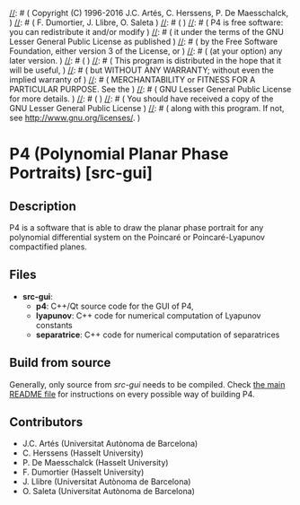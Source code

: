 [//]: # ( This file is part of P4 )
[//]: # ( )
[//]: # ( Copyright (C) 1996-2016  J.C. Artés, C. Herssens, P. De Maesschalck, )
[//]: # (                          F. Dumortier, J. Llibre, O. Saleta )
[//]: # ( )
[//]: # ( P4 is free software: you can redistribute it and/or modify )
[//]: # ( it under the terms of the GNU Lesser General Public License as published )
[//]: # ( by the Free Software Foundation, either version 3 of the License, or )
[//]: # ( (at your option) any later version. )
[//]: # ( )
[//]: # ( This program is distributed in the hope that it will be useful, )
[//]: # ( but WITHOUT ANY WARRANTY; without even the implied warranty of )
[//]: # ( MERCHANTABILITY or FITNESS FOR A PARTICULAR PURPOSE.  See the )
[//]: # ( GNU Lesser General Public License for more details. )
[//]: # ( )
[//]: # ( You should have received a copy of the GNU Lesser General Public License )
[//]: # ( along with this program.  If not, see <http://www.gnu.org/licenses/>. )

# P4 (Polynomial Planar Phase Portraits) [src-gui]

## Description

P4 is a software that is able to draw the planar phase portrait for any polynomial differential system on the Poincaré or Poincaré-Lyapunov compactified planes.

## Files

* **src-gui**:
    * **p4**: C++/Qt source code for the GUI of P4,
    * **lyapunov**: C++ code for numerical computation of Lyapunov constants
    * **separatrice**: C++ code for numerical computation of separatrices

## Build from source

Generally, only source from *src-gui* needs to be compiled. Check <a href="README.md">the main README file</a> for instructions on every possible way of building P4.

## Contributors

- J.C. Artés (Universitat Autònoma de Barcelona)
- C. Herssens (Hasselt University)
- P. De Maesschalck (Hasselt University)
- F. Dumortier (Hasselt University)
- J. Llibre (Universitat Autònoma de Barcelona)
- O. Saleta (Universitat Autònoma de Barcelona)